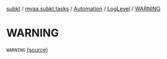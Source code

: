 [subkt](../../../index.md) / [myaa.subkt.tasks](../../index.md) / [Automation](../index.md) / [LogLevel](index.md) / [WARNING](./-w-a-r-n-i-n-g.md)

# WARNING

`WARNING` [(source)](https://github.com/Myaamori/SubKt/blob/0.1.13/src/main/kotlin/myaa/subkt/tasks/asstasks.kt#L688)